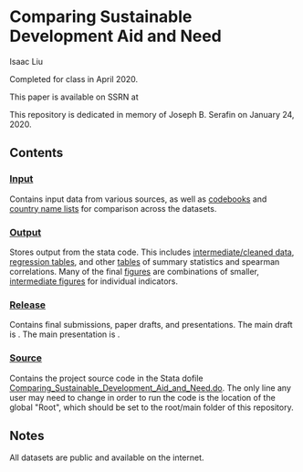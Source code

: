 # Comparing Sustainable Development Aid and Need

Isaac Liu

Completed for class in April 2020.

This paper is available on SSRN at

This repository is dedicated in memory of Joseph B. Serafin on January 24, 2020.

## Contents

### [Input](Input)

Contains input data from various sources, as well as [codebooks](Input/Codebooks) and [country name lists](Input/Country_Name_Lists) for comparison across the datasets.

### [Output]()

Stores output from the stata code. This includes [intermediate/cleaned data](Output/Intermediate_Data), [regression tables](Output/Regressions), and other [tables](Output/Tables) of summary statistics and spearman correlations. Many of the final [figures](Output/Figures) are combinations of smaller, [intermediate figures](Output/Intermediate_Figures) for individual indicators.

### [Release](Release)

Contains final submissions, paper drafts, and presentations. The main draft is . The main presentation is .

### [Source](Source)

Contains the project source code in the Stata dofile [Comparing_Sustainable_Development_Aid_and_Need.do](Source/Comparing_Sustainable_Development_Aid_and_Need.do). The only line any user may need to change in order to run the code is the location of the global "Root", which should be set to the root/main folder of this repository.

## Notes

All datasets are public and available on the internet.
